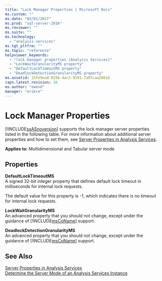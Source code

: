 ```yaml
---
title: "Lock Manager Properties | Microsoft Docs"
ms.custom: ""
ms.date: "03/01/2017"
ms.prod: "sql-server-2016"
ms.reviewer: ""
ms.suite: ""
ms.technology: 
  - "analysis-services"
ms.tgt_pltfrm: ""
ms.topic: "reference"
helpviewer_keywords: 
  - "lock manager properties [Analysis Services]"
  - "LockWaitGranularityMS property"
  - "DefaultLockTimeoutMS property"
  - "DeadlockDetectionGranularityMS property"
ms.assetid: 15fe9ead-825b-4ac3-9191-7a07caa2861b
caps.latest.revision: 16
ms.author: "owend"
manager: "erikre"
---
```

# Lock Manager Properties
  [!INCLUDE[ssASnoversion](../../analysis-services/includes/ssasnoversion-md.md)] supports the lock manager server properties listed in the following table. For more information about additional server properties and how to set them, see [Server Properties in Analysis Services](../../analysis-services/server-properties/server-properties-in-analysis-services.md).  
  
 **Applies to:** Multidimensional and Tabular server mode  
  
## Properties  
 **DefaultLockTimeoutMS**  
 A signed 32-bit integer property that defines default lock timeout in milliseconds for internal lock requests.  
  
 The default value for this property is -1, which indicates there is no timeout for internal lock requests.  
  
 **LockWaitGranularityMS**  
 An advanced property that you should not change, except under the guidance of [!INCLUDE[msCoName](../../advanced-analytics/r-services/tutorials/includes/msconame-md.md)] support.  
  
 **DeadlockDetectionGranularityMS**  
 An advanced property that you should not change, except under the guidance of [!INCLUDE[msCoName](../../advanced-analytics/r-services/tutorials/includes/msconame-md.md)] support.  
  
## See Also  
 [Server Properties in Analysis Services](../../analysis-services/server-properties/server-properties-in-analysis-services.md)   
 [Determine the Server Mode of an Analysis Services Instance](../../analysis-services/instances/determine-the-server-mode-of-an-analysis-services-instance.md)  
  
  